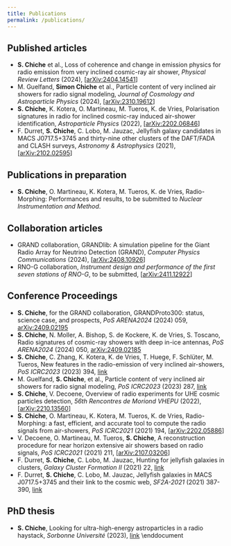 ```yaml
---
title: Publications
permalink: /publications/
---
```


## Published articles

- **S. Chiche** et al., Loss of coherence and change in emission physics for radio emission from very inclined cosmic-ray air shower, *Physical Review Letters* (2024), [[arXiv:2404.14541](https://arxiv.org/abs/2404.14541)]
- M. Guelfand, **Simon Chiche** et al., Particle content of very inclined air showers for radio signal modeling, *Journal of Cosmology and Astroparticle Physics* (2024), [[arXiv:2310.19612](https://arxiv.org/abs/2310.19612)]
- **S. Chiche**, K. Kotera, O. Martineau, M. Tueros, K. de Vries,  Polarisation signatures in radio for inclined cosmic-ray induced air-shower identification, *Astroparticle Physics* (2022), [[arXiv:2202.06846](https://arxiv.org/abs/2202.06846)]
- F. Durret, **S. Chiche**, C. Lobo, M. Jauzac, Jellyfish galaxy candidates in MACS J0717.5+3745 and thirty-nine other clusters of the DAFT/FADA and CLASH surveys, *Astronomy & Astrophysics* (2021), [[arXiv:2102.02595](https://arxiv.org/abs/2102.02595)]

## Publications in preparation

- **S. Chiche**, O. Martineau, K. Kotera, M. Tueros, K. de Vries, Radio-Morphing: Performances and results, to be submitted to *Nuclear Instrumentation and Method*.

## Collaboration articles

- GRAND collaboration, GRANDlib: A simulation pipeline for the Giant Radio Array for Neutrino Detection (GRAND), *Computer Physics Communications* (2024), [[arXiv:2408.10926](https://arxiv.org/abs/2408.10926)]
- RNO-G collaboration, *Instrument design and performance of the first seven stations of RNO-G*, to be submitted, [[arXiv:2411.12922](https://arxiv.org/abs/2411.12922)]

## Conference Proceedings

- **S. Chiche**, for the GRAND collaboration, GRANDProto300: status, science case, and prospects, *PoS ARENA2024* (2024) 059, [arXiv:2409.02195](https://arxiv.org/abs/2409.02195)
- **S. Chiche**, N. Moller, A. Bishop, S. de Kockere, K. de Vries, S. Toscano, Radio signatures of cosmic-ray showers with deep in-ice antennas, *PoS ARENA2024* (2024) 050, [arXiv:2409.02185](https://arxiv.org/abs/2409.02185)
- **S. Chiche**, C. Zhang, K. Kotera, K. de Vries, T. Huege, F. Schlüter, M. Tueros, New features in the radio-emission of very inclined air-showers, *PoS ICRC2023* (2023) 394, [link](https://pos.sissa.it/444/394/)
- M. Guelfand, **S. Chiche**, et al., Particle content of very inclined air showers for radio signal modeling, *PoS ICRC2023* (2023) 287, [link](https://pos.sissa.it/444/287/)
- **S. Chiche**, V. Decoene, Overview of radio experiments for UHE cosmic particles detection, *56th Rencontres de Moriond VHEPU* (2022), [[arXiv:2210.13560](https://arxiv.org/abs/2210.13560)]
- **S. Chiche**, O. Martineau, K. Kotera, M. Tueros, K. de Vries, Radio-Morphing: a fast, efficient, and accurate tool to compute the radio signals from air-showers, *PoS ICRC2021* (2021) 194, [[arXiv:2202.05886](https://arxiv.org/abs/2202.05886)]
- V. Decoene, O. Martineau, M. Tueros, **S. Chiche**, A reconstruction procedure for near horizon extensive air showers based on radio signals, *PoS ICRC2021* (2021) 211, [[arXiv:2107.03206](https://arxiv.org/abs/2107.03206)]
- F. Durret, **S. Chiche**, C. Lobo, M. Jauzac, Hunting for jellyfish galaxies in clusters, *Galaxy Cluster Formation II* (2021) 22, [link](https://ui.adsabs.harvard.edu/abs/2021gcf2.confE..22D/abstract)
- F. Durret, **S. Chiche**, C. Lobo, M. Jauzac, Jellyfish galaxies in MACS J0717.5+3745 and their link to the cosmic web, *SF2A-2021* (2021) 387-390, [link](https://ui.adsabs.harvard.edu/abs/2021sf2a.conf..387D/abstract)

## PhD thesis

- **S. Chiche**, Looking for ultra-high-energy astroparticles in a radio haystack, *Sorbonne Université* (2023), [link](https://theses.hal.science/tel-04356502/document) \enddocument
